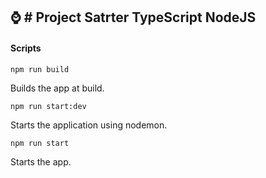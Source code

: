 :watch:    # Project Satrter TypeScript NodeJS
---

#### Scripts

``npm run build``

Builds the app at build.

``npm run start:dev``


Starts the application using nodemon.

``npm run start``


Starts the app.
